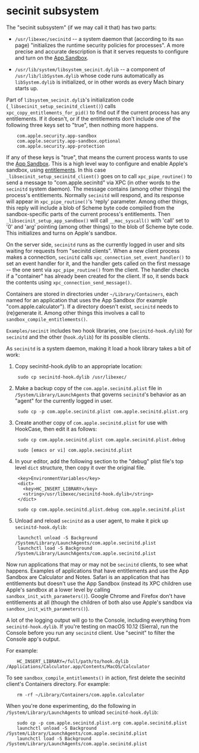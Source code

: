 # secinit subsystem

The "secinit subsystem" (if we may call it that) has two parts:

  * `/usr/libexec/secinitd` -- a system daemon that (according to its
    `man` page) "initializes the runtime security policies for
    processes".  A more precise and accurate description is that it
    serves requests to configure and turn on the
    [App Sandbox](https://developer.apple.com/library/mac/documentation/Security/Conceptual/AppSandboxDesignGuide/AboutAppSandbox/AboutAppSandbox.html).

  * `/usr/lib/system/libsystem_secinit.dylib` -- a component of
    `/usr/lib/libSystem.dylib` whose code runs automatically as
    `libSystem.dylib` is initialized, or in other words as every Mach
    binary starts up.

Part of `libsystem_secinit.dylib`'s initialization code
(`_libsecinit_setup_secinitd_client()`) calls
`xpc_copy_entitlements_for_pid()` to find out if the current process has
any entitlements.  If it doesn't, or if the entitlements don't include
one of the following three keys set to "true", then nothing more
happens.

        com.apple.security.app-sandbox
        com.apple.security.app-sandbox.optional
        com.apple.security.app-protection

If any of these keys is "true", that means the current process wants
to use the
[App Sandbox](https://developer.apple.com/library/mac/documentation/Security/Conceptual/AppSandboxDesignGuide/AboutAppSandbox/AboutAppSandbox.html).
This is a high level way to configure and enable Apple's sandbox,
using
[entitlements](https://developer.apple.com/library/content/documentation/Miscellaneous/Reference/EntitlementKeyReference/Chapters/AboutEntitlements.html).
In this case `_libsecinit_setup_secinitd_client()` goes on to call
`xpc_pipe_routine()` to send a message to "com.apple.secinitd" via XPC
(in other words to the `secinitd` system daemon).  The message
contains (among other things) the process's entitlements.  Normally
`secinitd` will respond, and its response will appear in
`xpc_pipe_routine()`'s 'reply' parameter.  Among other things, this
reply will include a blob of Scheme byte code compiled from the
sandbox-specific parts of the current process's entitlements.  Then
`_libsecinit_setup_app_sandbox()` will call `__mac_syscall()` with
'call' set to '0' and 'arg' pointing (among other things) to the blob
of Scheme byte code.  This initializes and turns on Apple's sandbox.

On the server side, `secinitd` runs as the currently logged in user
and sits waiting for requests from "secinitd clients".  When a new
client process makes a connection, `secinitd` calls
`xpc_connection_set_event_handler()` to set an event handler for it,
and the handler gets called on the first message -- the one sent via
`xpc_pipe_routine()` from the client.  The handler checks if a
"container" has already been created for the client.  If so, it sends
back the contents using `xpc_connection_send_message()`.

Containers are stored in directories under `~/Library/Containers`,
each named for an application that uses the App Sandbox (for example
"com.apple.calculator").  If a directory doesn't exist, `secinitd`
needs to (re)generate it.  Among other things this involves a call to
`sandbox_compile_entitlements()`.

`Examples/secinit` includes two hook libraries, one
(`secinitd-hook.dylib`) for `secinitd` and the other (`hook.dylib`)
for its possible clients.

As `secinitd` is a system daemon, making it load a hook library takes
a bit of work:

1. Copy secinitd-hook.dylib to an appropriate location:

        sudo cp secinitd-hook.dylib /usr/libexec/

2. Make a backup copy of the `com.apple.secinitd.plist` file in
   `/System/Library/LaunchAgents` that governs `secinitd`'s behavior
   as an "agent" for the currently logged in user.

        sudo cp -p com.apple.secinitd.plist com.apple.secinitd.plist.org

3. Create another copy of `com.apple.secinitd.plist` for use with
   HookCase, then edit it as follows:

        sudo cp com.apple.secinitd.plist com.apple.secinitd.plist.debug

        sudo [emacs or vi] com.apple.secinitd.plist

4. In your editor, add the following section to the "debug" plist
   file's top level `dict` structure, then copy it over the original
   file.

        <key>EnvironmentVariables</key>
        <dict>
          <key>HC_INSERT_LIBRARY</key>
          <string>/usr/libexec/secinitd-hook.dylib</string>
        </dict>

        sudo cp com.apple.secinitd.plist.debug com.apple.secinitd.plist

5. Unload and reload `secinitd` as a user agent, to make it pick up
   `secinitd-hook.dylib`:

        launchctl unload -S Background /System/Library/LaunchAgents/com.apple.secinitd.plist
        launchctl load -S Background /System/Library/LaunchAgents/com.apple.secinitd.plist

Now run applications that may or may not be `secinitd` clients, to see
what happens.  Examples of applications that have entitlements and use
the App Sandbox are Calculator and Notes.  Safari is an application
that has entitlements but doesn't use the App Sandbox (instead its XPC
children use Apple's sandbox at a lower level by calling
`sandbox_init_with_parameters()`).  Google Chrome and Firefox don't
have entitlements at all (though the children of both also use Apple's
sandbox via `sandbox_init_with_parameters()`).

A lot of the logging output will go to the Console, including
everything from `secinitd-hook.dylib`.  If you're testing on macOS
10.12 (Sierra), run the Console before you run any `secinitd` client.
Use "secinit" to filter the Console app's output.

For example:

        HC_INSERT_LIBRARY=/full/path/to/hook.dylib /Applications/Calculator.app/Contents/MacOS/Calculator

To see `sandbox_compile_entitlements()` in action, first delete the
secinitd client's Containers directory.  For example:

        rm -rf ~/Library/Containers/com.apple.calculator

When you're done experimenting, do the following in
`/System/Library/LaunchAgents` to unload `secinitd-hook.dylib`:

        sudo cp -p com.apple.secinitd.plist.org com.apple.secinitd.plist
        launchctl unload -S Background /System/Library/LaunchAgents/com.apple.secinitd.plist
        launchctl load -S Background /System/Library/LaunchAgents/com.apple.secinitd.plist

